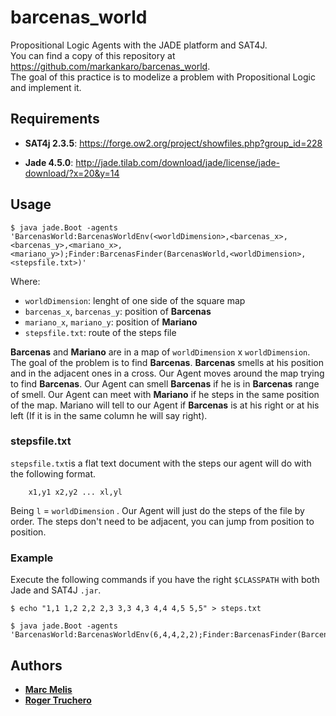 # barcenas_world
Propositional Logic Agents with the JADE platform and SAT4J. \
You can find a copy of this repository at https://github.com/markankaro/barcenas_world. \
The goal of this practice is to modelize a problem with Propositional Logic and implement it. 

## Requirements

* **SAT4j 2.3.5**: https://forge.ow2.org/project/showfiles.php?group_id=228

* **Jade 4.5.0**: http://jade.tilab.com/download/jade/license/jade-download/?x=20&y=14

## Usage

```
$ java jade.Boot -agents 'BarcenasWorld:BarcenasWorldEnv(<worldDimension>,<barcenas_x>,<barcenas_y>,<mariano_x>,<mariano_y>);Finder:BarcenasFinder(BarcenasWorld,<worldDimension>,<stepsfile.txt>)'
```

Where:

* `worldDimension`: lenght of one side of the square map
* `barcenas_x`, `barcenas_y`: position of **Barcenas**
* `mariano_x`, `mariano_y`: position of **Mariano**
* `stepsfile.txt`: route of the steps file

**Barcenas** and **Mariano** are in a map of `worldDimension` x `worldDimension`. The goal of the problem is to find **Barcenas**. **Barcenas** smells at his position and in the adjacent ones in a cross. Our Agent moves around the map trying to find **Barcenas**. Our Agent can smell **Barcenas** if he is in **Barcenas** range of smell. Our Agent can meet with **Mariano** if he steps in the same position of the map. Mariano will tell to our Agent if **Barcenas** is at his right or at his left (If it is in the same column he will say right).

### stepsfile.txt

`stepsfile.txt`is a flat text document with the steps our agent will do with the following format.
```
    x1,y1 x2,y2 ... xl,yl
```
Being `l` = `worldDimension` .
Our Agent will just do the steps of the file by order. The steps don't need to be adjacent, you can jump from position to position.

### Example

Execute the following commands if you have the right `$CLASSPATH` with both Jade and SAT4J `.jar`.
```
$ echo "1,1 1,2 2,2 2,3 3,3 4,3 4,4 4,5 5,5" > steps.txt
```

```
$ java jade.Boot -agents 'BarcenasWorld:BarcenasWorldEnv(6,4,4,2,2);Finder:BarcenasFinder(BarcenasWorld,6,steps.txt)'
```

## Authors

* [**Marc Melis**](https://github.com/markankaro)
* [**Roger Truchero**](https://github.com/rochii)
